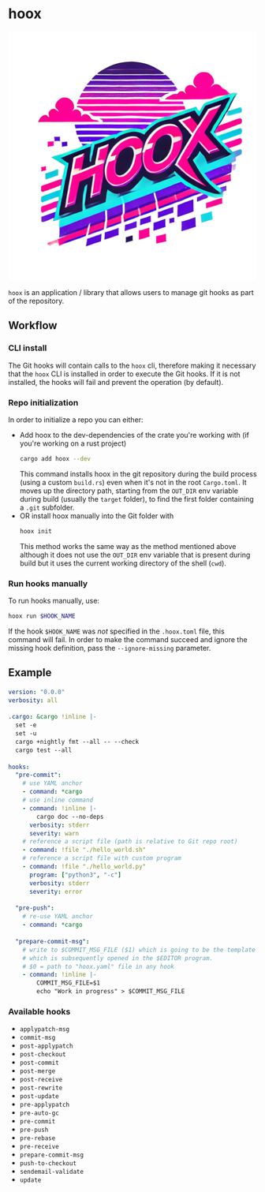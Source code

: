 # hoox

![](hoox.png)

`hoox` is an application / library that allows users to manage git hooks as part of the repository.

## Workflow

### CLI install

The Git hooks will contain calls to the `hoox` cli, therefore making it necessary that the `hoox` CLI is installed in order to execute the Git hooks. If it is not installed, the hooks will fail and prevent the operation (by default).

### Repo initialization

In order to initialize a repo you can either:

- Add hoox to the dev-dependencies of the crate you're working with (if you're working on a rust project)
  ```bash
  cargo add hoox --dev
  ```
  This command installs hoox in the git repository during the build process (using a custom `build.rs`) even when it's not in the root `Cargo.toml`. It moves up the directory path, starting from the `OUT_DIR` env variable during build (usually the `target` folder), to find the first folder containing a `.git` subfolder.
- OR install hoox manually into the Git folder with
  ```bash
  hoox init
  ```
  This method works the same way as the method mentioned above although it does not use the `OUT_DIR` env variable that is present during build but it uses the current working directory of the shell (`cwd`).

### Run hooks manually

To run hooks manually, use:

```bash
hoox run $HOOK_NAME
```

If the hook `$HOOK_NAME` was _not_ specified in the `.hoox.toml` file, this command will fail. In order to make the command succeed and ignore the missing hook definition, pass the `--ignore-missing` parameter.

## Example

```yaml
version: "0.0.0"
verbosity: all

.cargo: &cargo !inline |-
  set -e
  set -u
  cargo +nightly fmt --all -- --check
  cargo test --all

hooks:
  "pre-commit":
    # use YAML anchor
    - command: *cargo
    # use inline command
    - command: !inline |-
        cargo doc --no-deps
      verbosity: stderr
      severity: warn
    # reference a script file (path is relative to Git repo root)
    - command: !file "./hello_world.sh"
    # reference a script file with custom program
    - command: !file "./hello_world.py"
      program: ["python3", "-c"]
      verbosity: stderr
      severity: error

  "pre-push":
    # re-use YAML anchor
    - command: *cargo

  "prepare-commit-msg":
    # write to $COMMIT_MSG_FILE ($1) which is going to be the template commit message for this commit
    # which is subsequently opened in the $EDITOR program.
    # $0 = path to "hoox.yaml" file in any hook
    - command: !inline |-
        COMMIT_MSG_FILE=$1
        echo "Work in progress" > $COMMIT_MSG_FILE
```

### Available hooks

- `applypatch-msg`
- `commit-msg`
- `post-applypatch`
- `post-checkout`
- `post-commit`
- `post-merge`
- `post-receive`
- `post-rewrite`
- `post-update`
- `pre-applypatch`
- `pre-auto-gc`
- `pre-commit`
- `pre-push`
- `pre-rebase`
- `pre-receive`
- `prepare-commit-msg`
- `push-to-checkout`
- `sendemail-validate`
- `update`
